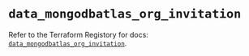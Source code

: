 # `data_mongodbatlas_org_invitation`

Refer to the Terraform Registory for docs: [`data_mongodbatlas_org_invitation`](https://registry.terraform.io/providers/mongodb/mongodbatlas/1.12.0/docs/data-sources/org_invitation).
